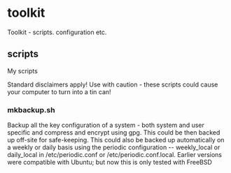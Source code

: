 # toolkit
Toolkit - scripts. configuration etc. 

## scripts
My scripts 

Standard disclaimers apply! Use with caution - these scripts could cause your
computer to turn into a tin can!

### mkbackup.sh
Backup all the key configuration of a system - both system and user specific
and compress and encrypt using gpg. This could be then backed up off-site for
safe-keeping. This could also be backed up automatically on a weekly or daily
basis using the periodic configuration -- weekly_local or daily_local in
/etc/periodic.conf or /etc/periodic.conf.local. Earlier versions were compatible
with Ubuntu; but now this is only tested with FreeBSD
